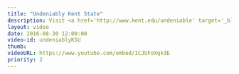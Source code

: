 ```yaml
---
title: "Undeniably Kent State"
description: Visit <a href='http://www.kent.edu/undeniable' target='_blank'>www.kent.edu/undeniable</a> for more stories and examples of our distinction.
layout: video
date: 2016-08-30 12:00:00
video-id: undeniablyKSU
thumb:
videoURL: https://www.youtube.com/embed/ICJUFoXqk3E
priority: 2
---
```

